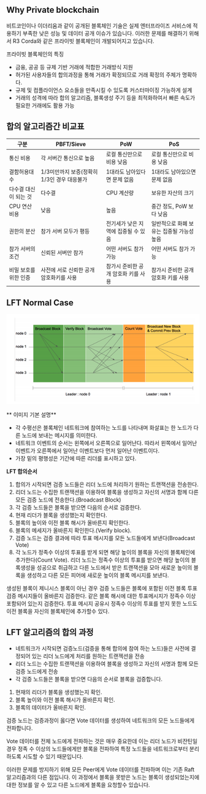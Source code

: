 
## Why Private blockchain
비트코인이나 이더리움과 같이 공개된 블록체인 기술은 실제 엔터프라이즈 서비스에 적용하기 부족한 낮은 성능 및 데이터 공개 이슈가 있습니다.  이러한 문제를 해결하기 위해서 R3 Corda와 같은 프라이빗 블록체인이 개발되어지고 있습니다.

프라이빗 블록체인의 특징

* 금융, 공공 등 규제 기반 거래에 적합한 거래방식 지원
* 허가된 사용자들의 합의과정을 통해 거래가 확정되므로 거래 확정의 주체가 명확하다.
* 규제 및 컴플라이언스 요소들을 만족시킬 수 있도록 커스터마이징 가능하게 설계
* 거래의 성격에 따라 합의 알고리즘, 블록생성 주기 등을 최적화하여서 빠른 속도가 필요한 거래에도 활용 가능



## 합의 알고리즘간 비교표
구분|PBFT/Sieve|PoW|PoS
---|---|---|---
통신 비용|각 서버간 통신으로 높음|로컬 통신만으로 비용 낮음|로컬 통신만으로 비용 낮음
결함허용대수|1/3미만까지 보증(정확히 1/3인 경우 대응불가|1대라도 남아있다면 문제 없음|1대라도 남아있으면 문제 없음
다수결 대신이 되는 것|다수결|CPU 계산량|보유한 자산의 크기
CPU 연산비용|낮음|높음|중간 정도, PoW 보다 낮음
권한의 분산|참가 서버 모두가 평등|전기세가 낮은 지역에 집중될 수 있음|일반적으로 화폐 보유는 집중될 가능성 높음
참가 서버의 조건|신뢰된 서버만 참가|어떤 서버도 참가 가능|어떤 서버도 참가 가능
비밀 보호를 위한 인증|사전에 서로 신뢰한 공개 암호화키를 사용|참가시 준비한 공개 암호화 키를 사용|참가시 준비한 공개 암호화 키를 사용


## LFT Normal Case

![LFT Normal Case](images/LFT_Normal_Process.png)

** 이미지 기본 설명**
* 각 수평선은 블록체인 네트워크에 참여하는 노드를 나타내며 화살표는 한 노드가 다른 노드에 보내는 메시지를 의미한다.
* 네트워크 이벤트의 순서는 왼쪽에서 오른쪽으로 일어난다. 따라서 왼쪽에서 일어난 이벤트가 오른쪽에서 일어난 이벤트보다 먼저 일어난 이벤트이다.
* 가장 밑의 평행성은 기간에 따른 리더를 표시하고 있다.

**LFT 합의순서**
1. 합의가 시작되면 검증 노드들은 리더 노드에 처리하기 원하는 트랜잭션을 전송한다.
2. 리더 노드는 수집한 트랜잭션을 이용하여 블록을 생성하고 자신의 서명과 함께 다른 모든 검증 노드에 전송한다.(Broadcast Block)
3. 각 검증 노드들은 블록을 받으면 다음의 순서로 검증한다.
  1. 현재 리더가 블록을 생성했는지 확인한다.
  2. 블록의 높이와 이전 블록 해시가 올바른지 확인한다.
  3. 블록의 메세지가 올바른지 확인한다.(Verify block).
  4. 검증 노드는 검증 결과에 따라 투표 메시지를 모든 노드들에게 보낸다(Broadcast Vote)
  5. 각 노드가 정족수 이상의 투표를 받게 되면 해당 높이의 블록을 자신의 블록체인에 추가한다(Count Vote). 리더 노드는 정족수 이상의 투표를 받으면 해당 높이의 블록생성을 성공으로 취급하고 다른 노드에서 받은 트랜잭션을 모아 새로운 높이의 블록을 생성하고 다른 모든 피어에 새로운 높이의 블록 메시지를 보낸다.



생성된 블록이 제니시스 블록이 아닌 경우 검증 노드들은 블록에 포함된 이전 블록 투표 검증 메시지들이 올바른지 검증한다.
같은 블록 해시에 대한 투표메시지가 정족수 이상 포함되어 있는지 검증한다.
투표 메시지 공유시 정족수 이상의 투표를 받지 못한 노드도 이전 블록을 자신의 블록체인에 추가할수 있다.


## LFT 알고리즘의 합의 과정

*  네트워크가 시작되면 검증노드(검증을 통해 합의에 참여 하는 노드)들은 사전에 결정되어 있는 리더 노드에게 처리를 원하는 트랜젝션을 전송
*  리더 노드는 수집한 트랜잭션을 이용하여 블록을 생성하고 자신의 서명과 함께 모든 검증 노드에게 전송
*  각 검증 노드들은 블록을 받으면 다음의 순서로 블록을 검증합니다.
  1. 현재의 리더가 블록을 생성했는지 확인.
  2. 블록 높이와 이전 블록 해시가 올바른지 확인.
  3. 블록의 데이터가 올바른지 확인.

검증 노드는 검증과정이 옳다면 Vote 데이터를 생성하여 네트워크의 모든 노드들에게 전파합니다.

Vote 데이터를 전체 노드에게 전파하는 것은 매우 중요한데 이는 리더 노드가 비잔틴일 경우 정족 수 이상의 노드들에게만 블록을 전파하여 특정 노드들을 네트워크로부터 분리하도록 시도할 수 있기 때문입니다.

이러한 문제를 방지하기 위해 모든 Peer에게 Vote 데이터를 전파하며 이는 기존 Raft 알고리즘과의 다른 점입니다. 이 과정에서 블록을 못받은 노드는 블록이 생성되었는지에 대한 정보를 알 수 있고 다른 노드에게 블록을 요청할수 있습니다.
